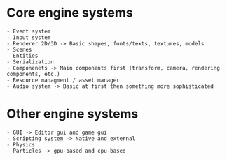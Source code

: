 # Core engine systems 
    - Event system 
    - Input system
    - Renderer 2D/3D -> Basic shapes, fonts/texts, textures, models
    - Scenes
    - Entities
    - Serialization
    - Componenets -> Main components first (transform, camera, rendering components, etc.)
    - Resource managment / asset manager 
    - Audio system -> Basic at first then something more sophisticated

# Other engine systems 
    - GUI -> Editor gui and game gui
    - Scripting system -> Native and external
    - Physics
    - Particles -> gpu-based and cpu-based 
